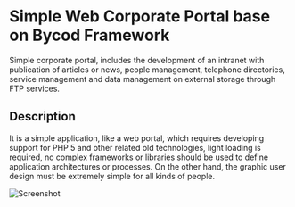 # Simple Web Corporate Portal base on Bycod Framework
Simple corporate portal, includes the development of an intranet with publication of articles or news, people management, telephone directories, service management and data management on external storage through FTP services.

## Description
It is a simple application, like a web portal, which requires developing support for PHP 5 and other related old technologies, light loading is required, no complex frameworks or libraries should be used to define application architectures or processes. On the other hand, the graphic user design must be extremely simple for all kinds of people.

![Screenshot](README/portal.bycod.png)
